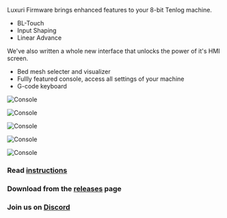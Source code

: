 Luxuri Firmware brings enhanced features to your 8-bit Tenlog machine.  

-    BL-Touch
-    Input Shaping
-    Linear Advance
 
We've also written a whole new interface that unlocks the power of it's HMI screen.

-    Bed mesh selecter and visualizer
-    Fullly featured console, access all settings of your machine
-    G-code keyboard

![Console](https://raw.githubusercontent.com/wiki/klack/LuxuriMarlin/docs/features/home.png)

![Console](https://raw.githubusercontent.com/wiki/klack/LuxuriMarlin/docs/features/mesh.png)

![Console](https://raw.githubusercontent.com/wiki/klack/LuxuriMarlin/docs/features/console.png)

![Console](https://raw.githubusercontent.com/wiki/klack/LuxuriMarlin/docs/features/console2.png)

![Console](https://raw.githubusercontent.com/wiki/klack/LuxuriMarlin/docs/features/console3.png)

### Read [instructions](https://github.com/klack/LuxuriMarlin/wiki)
### Download from the [releases](https://github.com/klack/LuxuriMarlin/releases) page
### Join us on [Discord](https://discord.gg/w8gMzQq8Bp)
